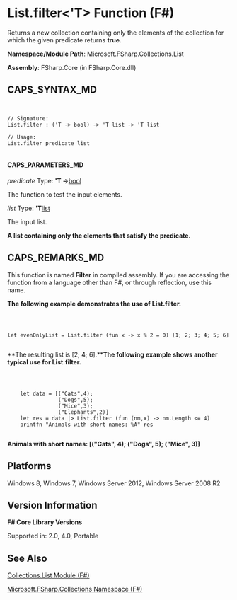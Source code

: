 # List.filter<'T> Function (F#)

Returns a new collection containing only the elements of the collection for which the given predicate returns **true**.

**Namespace/Module Path**: Microsoft.FSharp.Collections.List

**Assembly**: FSharp.Core (in FSharp.Core.dll)


## CAPS_SYNTAX_MD



```


// Signature:
List.filter : ('T -> bool) -> 'T list -> 'T list

// Usage:
List.filter predicate list


```



#### CAPS_PARAMETERS_MD
*predicate*
Type: **'T -&gt;**[bool](http://msdn.microsoft.com/en-us/library/89c0cf9c-49ce-4207-a3be-555851a67dd5)


The function to test the input elements.


*list*
Type: **'T**[list](http://msdn.microsoft.com/en-us/library/c627b668-477b-4409-91ed-06d7f1b3e4a7)


The input list.



**A list containing only the elements that satisfy the predicate.**
## CAPS_REMARKS_MD
This function is named **Filter** in compiled assembly. If you are accessing the function from a language other than F#, or through reflection, use this name.

**The following example demonstrates the use of List.filter.**


```



let evenOnlyList = List.filter (fun x -> x % 2 = 0) [1; 2; 3; 4; 5; 6]


```



**The resulting list is [2; 4; 6].****The following example shows another typical use for List.filter.**


```



    let data = [("Cats",4);
                ("Dogs",5);
                ("Mice",3);
                ("Elephants",2)]
    let res = data |> List.filter (fun (nm,x) -> nm.Length <= 4)
    printfn "Animals with short names: %A" res


```



**Animals with short names: [("Cats", 4); ("Dogs", 5); ("Mice", 3)]**
## Platforms
Windows 8, Windows 7, Windows Server 2012, Windows Server 2008 R2


## Version Information
**F# Core Library Versions**

Supported in: 2.0, 4.0, Portable




## See Also
[Collections.List Module &#40;F&#35;&#41;](Collections.List+Module+%28F%23%29.md)

[Microsoft.FSharp.Collections Namespace &#40;F&#35;&#41;](Microsoft.FSharp.Collections+Namespace+%28F%23%29.md)

